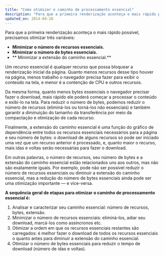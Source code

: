 ```yaml
---
title: "Como otimizar o caminho de processamento essencial"
description: "Para que a primeira renderização aconteça o mais rápido possível, precisamos otimizar três variáveis: minimizar o número de recursos essenciais, minimizar o número de bytes essenciais e minimizar a extensão do caminho essencial."
updated_on: 2014-04-28
---
```


Para que a primeira renderização aconteça o mais rápido possível, precisamos otimizar três variáveis:

* **Minimizar o número de recursos essenciais.**
* **Minimizar o número de bytes essenciais.**
* ** Minimizar a extensão do caminho essencial.**

Um recurso essencial é qualquer recurso que possa bloquear a renderização inicial da página. Quanto menos recursos desse tipo houver na página, menos trabalho o navegador precisa fazer para exibir o conteúdo na tela, e menor é a contenção de CPU e outros recursos.

Da mesma forma, quanto menos bytes essenciais o navegador precisar fazer o download, mais rápido ele poderá começar a processar o conteúdo e exibi-lo na tela. Para reduzir o número de bytes, podemos reduzir o número de recursos (eliminá-los ou torná-los não essenciais) e também garantir a diminuição do tamanho da transferência por meio da compactação e otimização de cada recurso.

Finalmente, a extensão do caminho essencial é uma função do gráfico de dependência entre todos os recursos essenciais necessários para a página e seu número de bytes: o download de alguns recursos só pode ser iniciado uma vez que um recurso anterior é processado, e, quanto maior o recurso, mais idas e voltas serão necessárias para fazer o download.

Em outras palavras, o número de recursos, seu número de bytes e a extensão do caminho essencial estão relacionados uns aos outros, mas não são exatamente iguais. Por exemplo, pode não ser possível reduzir o número de recursos essenciais ou diminuir a extensão do caminho essencial, mas a redução do número de bytes essenciais ainda pode ser uma otimização importante &mdash; e vice-versa.

**A sequência geral de etapas para otimizar o caminho de processamento essencial é:**

1. Analisar e caracterizar seu caminho essencial: número de recursos, bytes, extensão.
2. Minimizar o número de recursos essenciais: eliminá-los, adiar seu download, marcá-los como assíncronos etc.
3. Otimizar a ordem em que os recursos essenciais restantes são carregados: é melhor fazer o download de todos os recursos essenciais o quanto antes para diminuir a extensão do caminho essencial.
4. Otimizar o número de bytes essenciais para reduzir o tempo de download (número de idas e voltas).



